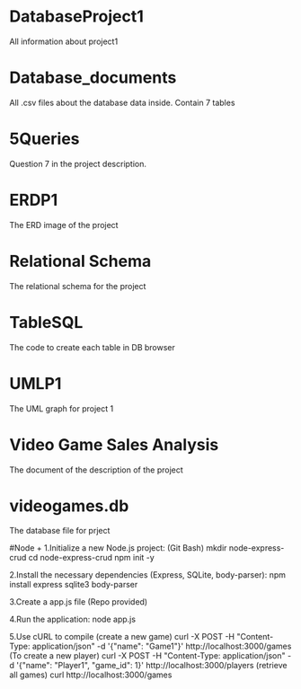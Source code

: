 # DatabaseProject1
All information about project1

# Database_documents
All .csv files about the database data inside. Contain 7 tables

# 5Queries
Question 7 in the project description. 

# ERDP1
The ERD image of the project

# Relational Schema
The relational schema for the project

# TableSQL
The code to create each table in DB browser

# UMLP1
The UML graph for project 1

# Video Game Sales Analysis
The document of the description of the project

# videogames.db
The database file for prject

#Node +
1.Initialize a new Node.js project:
(Git Bash)
mkdir node-express-crud
cd node-express-crud
npm init -y

2.Install the necessary dependencies (Express, SQLite, body-parser):
npm install express sqlite3 body-parser

3.Create a app.js file 
(Repo provided)

4.Run the application:
node app.js

5.Use cURL to compile
(create a new game)
curl -X POST -H "Content-Type: application/json" -d '{"name": "Game1"}' http://localhost:3000/games
(To create a new player)
curl -X POST -H "Content-Type: application/json" -d '{"name": "Player1", "game_id": 1}' http://localhost:3000/players
(retrieve all games)
curl http://localhost:3000/games

